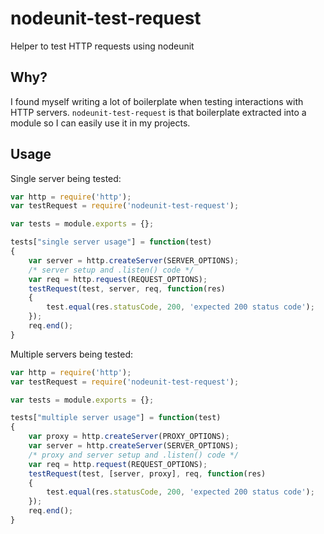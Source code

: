 # nodeunit-test-request

Helper to test HTTP requests using nodeunit

## Why?

I found myself writing a lot of boilerplate when testing interactions with HTTP servers. `nodeunit-test-request` is that boilerplate extracted into a module so I can easily use it in my projects.

## Usage

Single server being tested:

```javascript
var http = require('http');
var testRequest = require('nodeunit-test-request');

var tests = module.exports = {};

tests["single server usage"] = function(test)
{
    var server = http.createServer(SERVER_OPTIONS);
    /* server setup and .listen() code */
    var req = http.request(REQUEST_OPTIONS);
    testRequest(test, server, req, function(res)
    {
        test.equal(res.statusCode, 200, 'expected 200 status code');
    });
    req.end();
}
```

Multiple servers being tested:

```javascript
var http = require('http');
var testRequest = require('nodeunit-test-request');

var tests = module.exports = {};

tests["multiple server usage"] = function(test)
{
    var proxy = http.createServer(PROXY_OPTIONS);
    var server = http.createServer(SERVER_OPTIONS);
    /* proxy and server setup and .listen() code */
    var req = http.request(REQUEST_OPTIONS);
    testRequest(test, [server, proxy], req, function(res)
    {
        test.equal(res.statusCode, 200, 'expected 200 status code');
    });
    req.end();
}
```
